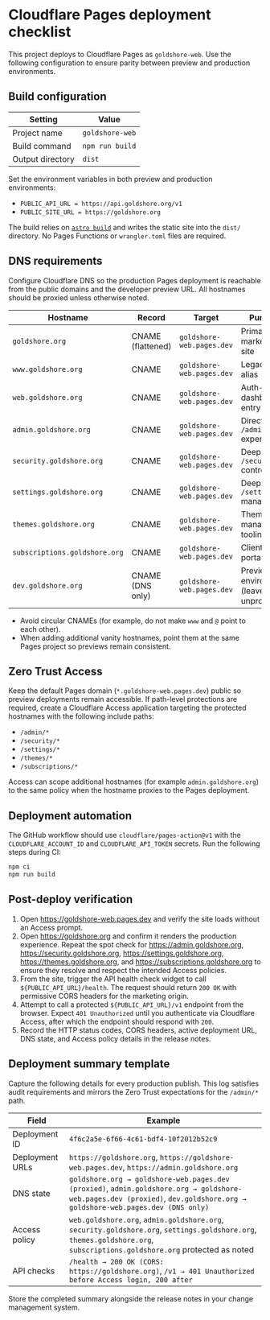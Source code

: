 # Cloudflare Pages deployment checklist

This project deploys to Cloudflare Pages as `goldshore-web`. Use the following configuration to ensure parity between
preview and production environments.

## Build configuration

| Setting | Value |
| --- | --- |
| Project name | `goldshore-web` |
| Build command | `npm run build` |
| Output directory | `dist` |

Set the environment variables in both preview and production environments:

- `PUBLIC_API_URL = https://api.goldshore.org/v1`
- `PUBLIC_SITE_URL = https://goldshore.org`

The build relies on [`astro build`](https://docs.astro.build/en/reference/cli-reference/#astro-build) and writes the
static site into the `dist/` directory. No Pages Functions or `wrangler.toml` files are required.

## DNS requirements

Configure Cloudflare DNS so the production Pages deployment is reachable from the public domains and the developer
preview URL. All hostnames should be proxied unless otherwise noted.

| Hostname | Record | Target | Purpose |
| --- | --- | --- | --- |
| `goldshore.org` | CNAME (flattened) | `goldshore-web.pages.dev` | Primary marketing site |
| `www.goldshore.org` | CNAME | `goldshore-web.pages.dev` | Legacy/SEO alias |
| `web.goldshore.org` | CNAME | `goldshore-web.pages.dev` | Auth-gated dashboard entry |
| `admin.goldshore.org` | CNAME | `goldshore-web.pages.dev` | Direct link to `/admin` experience |
| `security.goldshore.org` | CNAME | `goldshore-web.pages.dev` | Deep link to `/security` controls |
| `settings.goldshore.org` | CNAME | `goldshore-web.pages.dev` | Deep link to `/settings` management |
| `themes.goldshore.org` | CNAME | `goldshore-web.pages.dev` | Theme management tooling |
| `subscriptions.goldshore.org` | CNAME | `goldshore-web.pages.dev` | Client billing portal |
| `dev.goldshore.org` | CNAME (DNS only) | `goldshore-web.pages.dev` | Preview/QA environment (leave unproxied) |

- Avoid circular CNAMEs (for example, do not make `www` and `@` point to each other).
- When adding additional vanity hostnames, point them at the same Pages project so previews remain consistent.

## Zero Trust Access

Keep the default Pages domain (`*.goldshore-web.pages.dev`) public so preview deployments remain accessible.
If path-level protections are required, create a Cloudflare Access application targeting the protected hostnames with the
following include paths:

- `/admin/*`
- `/security/*`
- `/settings/*`
- `/themes/*`
- `/subscriptions/*`

Access can scope additional hostnames (for example `admin.goldshore.org`) to the same policy when the hostname proxies to
the Pages deployment.

## Deployment automation

The GitHub workflow should use `cloudflare/pages-action@v1` with the `CLOUDFLARE_ACCOUNT_ID` and `CLOUDFLARE_API_TOKEN`
secrets. Run the following steps during CI:

```bash
npm ci
npm run build
```

## Post-deploy verification

1. Open https://goldshore-web.pages.dev and verify the site loads without an Access prompt.
2. Open https://goldshore.org and confirm it renders the production experience. Repeat the spot check for
   https://admin.goldshore.org, https://security.goldshore.org, https://settings.goldshore.org,
   https://themes.goldshore.org, and https://subscriptions.goldshore.org to ensure they resolve and respect the intended
   Access policies.
3. From the site, trigger the API health check widget to call `${PUBLIC_API_URL}/health`. The request should return
   `200 OK` with permissive CORS headers for the marketing origin.
4. Attempt to call a protected `${PUBLIC_API_URL}/v1` endpoint from the browser. Expect `401 Unauthorized` until you
   authenticate via Cloudflare Access, after which the endpoint should respond with `200`.
5. Record the HTTP status codes, CORS headers, active deployment URL, DNS state, and Access policy details in the
   release notes.

## Deployment summary template

Capture the following details for every production publish. This log satisfies audit requirements and mirrors the
Zero Trust expectations for the `/admin/*` path.

| Field | Example |
| --- | --- |
| Deployment ID | `4f6c2a5e-6f66-4c61-bdf4-10f2012b52c9` |
| Deployment URLs | `https://goldshore.org`, `https://goldshore-web.pages.dev`, `https://admin.goldshore.org` |
| DNS state | `goldshore.org → goldshore-web.pages.dev (proxied)`, `admin.goldshore.org → goldshore-web.pages.dev (proxied)`, `dev.goldshore.org → goldshore-web.pages.dev (DNS only)` |
| Access policy | `web.goldshore.org`, `admin.goldshore.org`, `security.goldshore.org`, `settings.goldshore.org`, `themes.goldshore.org`, `subscriptions.goldshore.org` protected as noted |
| API checks | `/health → 200 OK (CORS: https://goldshore.org)`, `/v1 → 401 Unauthorized before Access login, 200 after` |

Store the completed summary alongside the release notes in your change management system.
